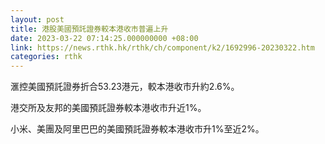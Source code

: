 ```yaml
---
layout: post
title: 港股美國預託證券較本港收市普遍上升
date: 2023-03-22 07:14:25.000000000 +08:00
link: https://news.rthk.hk/rthk/ch/component/k2/1692996-20230322.htm
categories: rthk
---
```


滙控美國預託證券折合53.23港元，較本港收市升約2.6%。

港交所及友邦的美國預託證券較本港收市升近1%。

小米、美團及阿里巴巴的美國預託證券較本港收市升1%至近2%。

